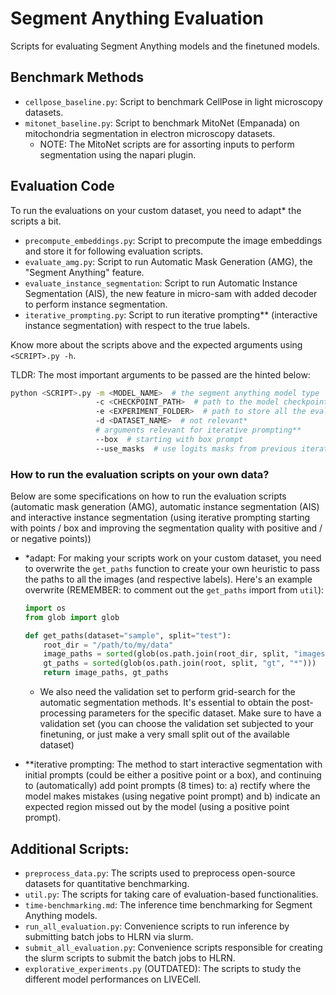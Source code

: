 # Segment Anything Evaluation

Scripts for evaluating Segment Anything models and the finetuned models.

## Benchmark Methods

- `cellpose_baseline.py`: Script to benchmark CellPose in light microscopy datasets.
- `mitonet_baseline.py`: Script to benchmark MitoNet (Empanada) on mitochondria segmentation in electron microscopy datasets.
    - NOTE: The MitoNet scripts are for assorting inputs to perform segmentation using the napari plugin.

## Evaluation Code

To run the evaluations on your custom dataset, you need to adapt* the scripts a bit.

- `precompute_embeddings.py`: Script to precompute the image embeddings and store it for following evaluation scripts.
- `evaluate_amg.py`: Script to run Automatic Mask Generation (AMG), the "Segment Anything" feature.
- `evaluate_instance_segmentation`: Script to run Automatic Instance Segmentation (AIS), the new feature in micro-sam with added decoder to perform instance segmentation.
- `iterative_prompting.py`: Script to run iterative prompting** (interactive instance segmentation) with respect to the true labels.

Know more about the scripts above and the expected arguments using `<SCRIPT>.py -h`.

TLDR: The most important arguments to be passed are the hinted below:
```bash
python <SCRIPT>.py -m <MODEL_NAME>  # the segment anything model type
                   -c <CHECKPOINT_PATH>  # path to the model checkpoint (default or finetuned models)
                   -e <EXPERIMENT_FOLDER>  # path to store all the evaluations
                   -d <DATASET_NAME>  # not relevant*
                   # arguments relevant for iterative prompting**
                   --box  # starting with box prompt
                   --use_masks  # use logits masks from previous iterations
```

### How to run the evaluation scripts on your own data?

Below are some specifications on how to run the evaluation scripts (automatic mask generation (AMG), automatic instance segmentation (AIS) and interactive instance segmentation (using iterative prompting starting with points / box and improving the segmentation quality with positive and / or negative points))
- \*adapt: For making your scripts work on your custom dataset, you need to overwrite the `get_paths` function to create your own heuristic to pass the paths to all the images (and respective labels). Here's an example overwrite (REMEMBER: to comment out the `get_paths` import from `util`):

    ```python
    import os
    from glob import glob

    def get_paths(dataset="sample", split="test"):
        root_dir = "/path/to/my/data"
        image_paths = sorted(glob(os.path.join(root_dir, split, "images", "*")))
        gt_paths = sorted(glob(os.path.join(root, split, "gt", "*")))
        return image_paths, gt_paths

    ```
    - We also need the validation set to perform grid-search for the automatic segmentation methods. It's essential to obtain the post-processing parameters for the specific dataset. Make sure to have a validation set (you can choose the validation set subjected to your finetuning, or just make a very small split out of the available dataset)

- **iterative prompting: The method to start interactive segmentation with initial prompts (could be either a positive point or a box), and continuing to (automatically) add point prompts (8 times) to: a) rectify where the model makes mistakes (using negative point prompt) and b) indicate an expected region missed out by the model (using a positive point prompt).


## Additional Scripts:

- `preprocess_data.py`: The scripts used to preprocess open-source datasets for quantitative benchmarking.
- `util.py`: The scripts for taking care of evaluation-based functionalities.
- `time-benchmarking.md`: The inference time benchmarking for Segment Anything models.
- `run_all_evaluation.py`: Convenience scripts to run inference by submitting batch jobs to HLRN via slurm.
- `submit_all_evaluation.py`: Convenience scripts responsible for creating the slurm scripts to submit the batch jobs to HLRN.
- `explorative_experiments.py` (OUTDATED): The scripts to study the different model performances on LIVECell.
